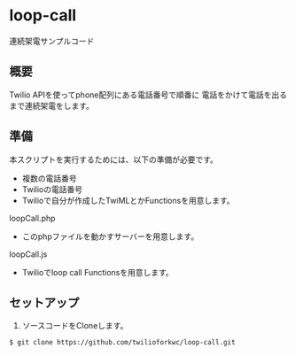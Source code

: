 # loop-call
連続架電サンプルコード

## 概要
Twilio APIを使ってphone配列にある電話番号で順番に
電話をかけて電話を出るまで連続架電をします。

## 準備
本スクリプトを実行するためには、以下の準備が必要です。
- 複数の電話番号
- Twilioの電話番号
- Twilioで自分が作成したTwiMLとかFunctionsを用意します。

loopCall.php
- このphpファイルを動かすサーバーを用意します。

loopCall.js
- Twilioでloop call Functionsを用意します。

## セットアップ

1. ソースコードをCloneします。
```
$ git clone https://github.com/twilioforkwc/loop-call.git
```
